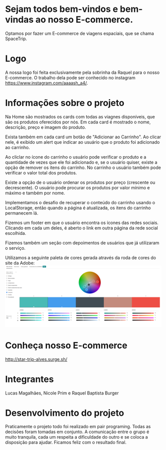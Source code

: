 # Sejam todos bem-vindos e bem-vindas ao nosso E-commerce.

Optamos por fazer um E-commerce de viagens espaciais, que se chama SpaceTrip.

# Logo

A nossa logo foi feita exclusivamente pela sobrinha da Raquel para o nosso E-commerce. O trabalho dela pode ser conhecido no instagram https://www.instagram.com/aaaash_a4/.

# Informações sobre o projeto

Na Home são mostrados os cards com todas as viagnes disponíveis, que são os produtos oferecidos por nós.
Em cada card é mostrado o nome, descrição, preço e imagem do produto.

Exista também em cada card um botão de "Adicionar ao Carrinho". Ao clicar nele, é exibido um alert que indicar ao usuário que o produto foi adicionado ao carrinho.

Ao cliclar no ícone do carrinho o usuário pode verificar o produto e a quantidade de vezes que ele foi adicionado e, se o usuário quiser, existe a opção de remover os itens do carrinho.
No carrinho o usuário também pode verificar o valor total dos produtos.

Existe a opção de o usuário ordenar os produtos por preço (crescente ou decrescente).
O usuário pode procurar os produtos por valor mínimo e máximo e também por nome.

Implementamos o desafio de recuperar o conteúdo do carrinho usando o LocalStorage, então quando a página é atualizada, os itens do carrinho permanecem lá.

Fizemos um footer em que o usuário encontra os ícones das redes sociais. Clicando em cada um deles, é aberto o link em outra página da rede social escolhida.

Fizemos também um seção com depoimentos de usuários que já utilizaram o serviço.

Utilizamos a seguinte paleta de cores gerada através da roda de cores do site da Adobe:
![Paleta Adobe](./imagem-md/image.png)

# Conheça nosso E-commerce

<http://star-trip-alves.surge.sh/>

# Integrantes

Lucas Magalhães,
Nicole Prim e 
Raquel Baptista Burger

# Desenvolvimento do projeto

Praticamente o projeto todo foi realizado em pair programing. Todas as decisões foram tomadas em conjunto. A comunicação entre o grupo é muito tranquila, cada um respeita a dificuldade do outro e se coloca a disposição para ajudar. Ficamos feliz com o resultado final.
